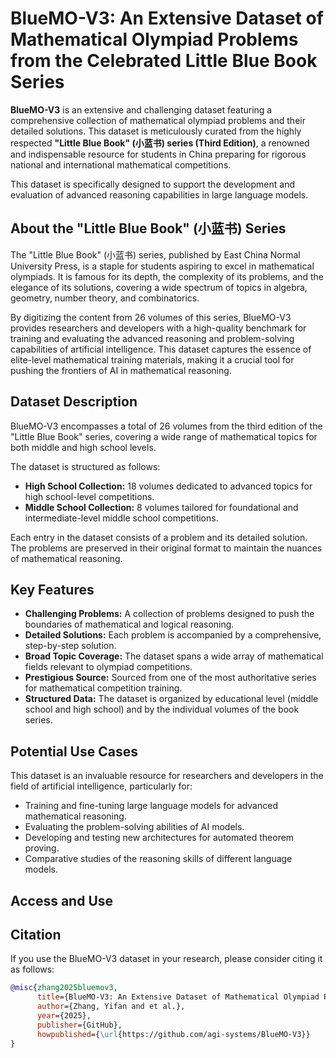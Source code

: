 # BlueMO-V3: An Extensive Dataset of Mathematical Olympiad Problems from the Celebrated Little Blue Book Series

**BlueMO-V3** is an extensive and challenging dataset featuring a comprehensive collection of mathematical olympiad problems and their detailed solutions. This dataset is meticulously curated from the highly respected **"Little Blue Book" (小蓝书) series (Third Edition)**, a renowned and indispensable resource for students in China preparing for rigorous national and international mathematical competitions.

This dataset is specifically designed to support the development and evaluation of advanced reasoning capabilities in large language models.

## About the "Little Blue Book" (小蓝书) Series

The "Little Blue Book" (小蓝书) series, published by East China Normal University Press, is a staple for students aspiring to excel in mathematical olympiads. It is famous for its depth, the complexity of its problems, and the elegance of its solutions, covering a wide spectrum of topics in algebra, geometry, number theory, and combinatorics.

By digitizing the content from 26 volumes of this series, BlueMO-V3 provides researchers and developers with a high-quality benchmark for training and evaluating the advanced reasoning and problem-solving capabilities of artificial intelligence. This dataset captures the essence of elite-level mathematical training materials, making it a crucial tool for pushing the frontiers of AI in mathematical reasoning.

## Dataset Description

BlueMO-V3 encompasses a total of 26 volumes from the third edition of the "Little Blue Book" series, covering a wide range of mathematical topics for both middle and high school levels.

The dataset is structured as follows:

* **High School Collection:** 18 volumes dedicated to advanced topics for high school-level competitions.
* **Middle School Collection:** 8 volumes tailored for foundational and intermediate-level middle school competitions.

Each entry in the dataset consists of a problem and its detailed solution. The problems are preserved in their original format to maintain the nuances of mathematical reasoning.

## Key Features

* **Challenging Problems:** A collection of problems designed to push the boundaries of mathematical and logical reasoning.
* **Detailed Solutions:** Each problem is accompanied by a comprehensive, step-by-step solution.
* **Broad Topic Coverage:** The dataset spans a wide array of mathematical fields relevant to olympiad competitions.
* **Prestigious Source:** Sourced from one of the most authoritative series for mathematical competition training.
* **Structured Data:** The dataset is organized by educational level (middle school and high school) and by the individual volumes of the book series.

## Potential Use Cases

This dataset is an invaluable resource for researchers and developers in the field of artificial intelligence, particularly for:

* Training and fine-tuning large language models for advanced mathematical reasoning.
* Evaluating the problem-solving abilities of AI models.
* Developing and testing new architectures for automated theorem proving.
* Comparative studies of the reasoning skills of different language models.

## Access and Use



## Citation

If you use the BlueMO-V3 dataset in your research, please consider citing it as follows:

```bibtex
@misc{zhang2025bluemov3,
      title={BlueMO-V3: An Extensive Dataset of Mathematical Olympiad Problems from the Celebrated Little Blue Book Series},
      author={Zhang, Yifan and et al.},
      year={2025},
      publisher={GitHub},
      howpublished={\url{https://github.com/agi-systems/BlueMO-V3}}
}
```
